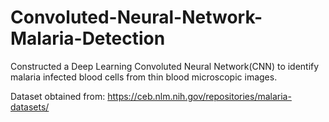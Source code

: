 # Convoluted-Neural-Network-Malaria-Detection

Constructed a Deep Learning Convoluted Neural Network(CNN) to identify malaria infected blood cells from thin blood microscopic images.

Dataset obtained from: https://ceb.nlm.nih.gov/repositories/malaria-datasets/
